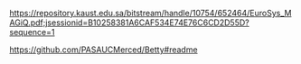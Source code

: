 



https://repository.kaust.edu.sa/bitstream/handle/10754/652464/EuroSys_MAGiQ.pdf;jsessionid=B10258381A6CAF534E74E76C6CD2D55D?sequence=1



https://github.com/PASAUCMerced/Betty#readme
